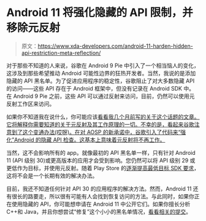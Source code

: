 # Android 11 将强化隐藏的 API 限制，并移除元反射

> 原文：<https://www.xda-developers.com/android-11-harden-hidden-api-restriction-meta-reflection/>

对于那些不知道的人来说，谷歌在 Android 9 Pie 中引入了一个相当恼人的变化，这涉及到那些希望推动 Android 可能性边界的狂热开发者。当然，我说的是添加隐藏的 API 黑名单。为了促进应用程序的稳定性，谷歌阻止了对大多数隐藏 API 的访问——这些 API 存在于 Android 框架中，但没有记录在 Android SDK 中。在 Android 9 Pie 之前，这些 API 可以通过反射来访问，目前，仍然可以使用元反射工作区来访问。

如果你不知道我在说什么，你可能应该[看看我几个月前写的关于这个话题的文章。它将解释你需要知道的关于元反射及其工作原理的一切。不幸的是，看起来谷歌注意到了这个变通办法(哎呀)。在对 AOSP 的新承诺中，谷歌引入了代码来“强化”Android 的隐藏 API 检查。这基本上意味着元反射将不再工作。](https://www.xda-developers.com/android-development-bypass-hidden-api-restrictions/)

当然，这不会影响所有的 app。就像最初的 API 黑名单一样，只有针对 Android 11 (API 级别 30)或更高版本的应用才会受到影响。您仍然可以将 API 级别 29 或更低作为目标，并使用元反射。随着 Play Store 的[逐渐提高最低目标 SDK 要求](https://www.xda-developers.com/play-store-updated-requirements-api-level-64-bit/)，这将不会是一个长期有效的解决办法。

目前，我还不知道任何针对 API 30 的应用程序的解决方法。然而，Android 11 还有很长的路要走，所以很有可能有人会找到恢复访问的方法。与此同时，如果你正在使用隐藏的 API，你可能想申请在 Android 11 中公开它们。如果你擅长分析 C++和 Java，并且你想尝试“修复”这个小小的黑名单情况，[看看相关的提交](https://android-review.googlesource.com/c/platform/art/+/1203343)。